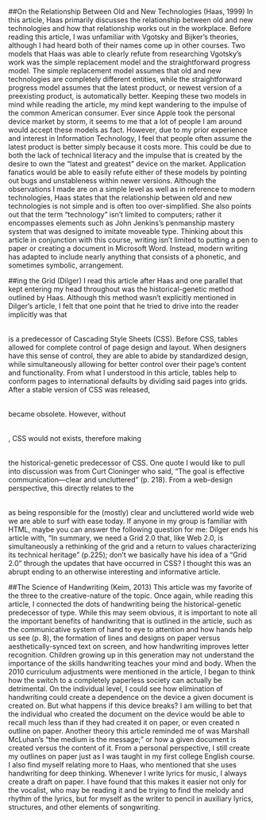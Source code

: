 ##On the Relationship Between Old and New Technologies (Haas, 1999)
In this article, Haas primarily discusses the relationship between old and new technologies and how that relationship works out in the workplace. Before reading this article, I was unfamiliar with Vgotsky and Bijker’s theories, although I had heard both of their names come up in other courses. Two models that Haas was able to clearly refute from researching Vgotsky’s work was the simple replacement model and the straightforward progress model. The simple replacement model assumes that old and new technologies are completely different entities, while the straightforward progress model assumes that the latest product, or newest version of a preexisting product, is automatically better. Keeping these two models in mind while reading the article, my mind kept wandering to the impulse of the common American consumer. Ever since Apple took the personal device market by storm, it seems to me that a lot of people I am around would accept these models as fact. However, due to my prior experience and interest in Information Technology, I feel that people often assume the latest product is better simply because it costs more. This could be due to both the lack of technical literacy and the impulse that is created by the desire to own the “latest and greatest” device on the market. Application fanatics would be able to easily refute either of these models by pointing out bugs and unstableness within newer versions. Although the observations I made are on a simple level as well as in reference to modern technologies, Haas states that the relationship between old and new technologies is not simple and is often too over-simplified. She also points out that the term “technology” isn’t limited to computers; rather it encompasses elements such as John Jenkins’s penmanship mastery system that was designed to imitate moveable type. Thinking about this article in conjunction with this course, writing isn’t limited to putting a pen to paper or creating a document in Microsoft Word. Instead, modern writing has adapted to include nearly anything that consists of a phonetic, and sometimes symbolic, arrangement.

##<Table>ing the Grid (Dilger)
I read this article after Haas and one parallel that kept entering my head throughout was the historical-genetic method outlined by Haas. Although this method wasn’t explicitly mentioned in Dilger’s article, I felt that one point that he tried to drive into the reader implicitly was that <table> is a predecessor of Cascading Style Sheets (CSS). Before CSS, tables allowed for complete control of page design and layout. When designers have this sense of control, they are able to abide by standardized design, while simultaneously allowing for better control over their page’s content and functionality. From what I understood in this article, tables help to conform pages to international defaults by dividing said pages into grids. After a stable version of CSS was released, <table> became obsolete. However, without <table>, CSS would not exists, therefore making <table> the historical-genetic predecessor of CSS. One quote I would like to pull into discussion was from Curt Cloninger who said, “The goal is effective communication—clear and uncluttered” (p. 218).  From a web-design perspective, this directly relates to the <table> as being responsible for the (mostly) clear and uncluttered world wide web we are able to surf with ease today. If anyone in my group is familiar with HTML, maybe you can answer the following question for me: Dilger ends his article with, “In summary, we need a Grid 2.0 that, like Web 2.0, is simultaneously a rethinking of the grid and a return to values characterizing its technical heritage” (p.225); don’t we basically have his idea of a “Grid 2.0” through the updates that have occurred in CSS? I thought this was an abrupt ending to an otherwise interesting and informative article.

##The Science of Handwriting (Keim, 2013)
This article was my favorite of the three to the creative-nature of the topic. Once again, while reading this article, I connected the dots of handwriting being the historical-genetic predecessor of type. While this may seem obvious, it is important to note all the important benefits of handwriting that is outlined in the article, such as the communicative system of hand to eye to attention and how hands help us see (p. 8), the formation of lines and designs on paper versus aesthetically-synced text on screen, and how handwriting improves letter recognition. Children growing up in this generation may not understand the importance of the skills handwriting teaches your mind and body. When the 2010 curriculum adjustments were mentioned in the article, I began to think how the switch to a completely paperless society can actually be detrimental. On the individual level, I could see how elimination of handwriting could create a dependence on the device a given document is created on. But what happens if this device breaks? I am willing to bet that the individual who created the document on the device would be able to recall much less than if they had created it on paper, or even created n outline on paper. Another theory this article reminded me of was Marshall McLuhan’s “the medium is the message;” or how a given document is created versus the content of it. From a personal perspective, I still create my outlines on paper just as I was taught in my first college English course. I also find myself relating more to Haas, who mentioned that she uses handwriting for deep thinking. Whenever I write lyrics for music, I always create a draft on paper. I have found that this makes it easier not only for the vocalist, who may be reading it and be trying to find the melody and rhythm of the lyrics, but for myself as the writer to pencil in auxiliary lyrics, structures, and other elements of songwriting. 





